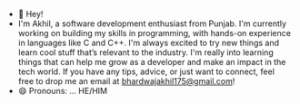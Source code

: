 - 👋 Hey!
- I'm Akhil, a software development enthusiast from Punjab. I'm currently working on building my skills in programming,
with hands-on experience in languages like C and C++.
I'm always excited to try new things and learn cool stuff that’s relevant to the industry.
I'm really into learning things that can help me grow as a developer and make an impact in the tech world.
If you have any tips, advice, or just want to connect, feel free to drop me an email at bhardwajakhil175@gmail.com!
- 😄 Pronouns: ... HE/HIM


<!---
akhil23b/akhil23b is a ✨ special ✨ repository because its `README.md` (this file) appears on your GitHub profile.
You can click the Preview link to take a look at your changes.
--->
